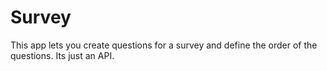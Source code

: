 # Survey
This app lets you create questions for a survey and define the order of the questions. Its just an API.
